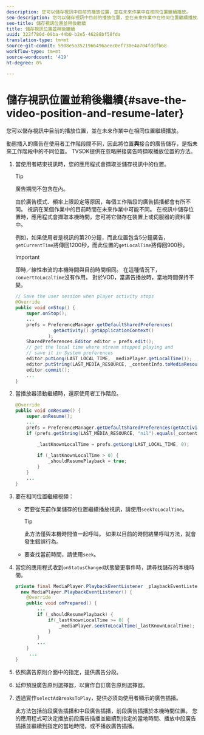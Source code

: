 ```yaml
---
description: 您可以儲存視訊中目前的播放位置，並在未來作業中在相同位置繼續播放。
seo-description: 您可以儲存視訊中目前的播放位置，並在未來作業中在相同位置繼續播放。
seo-title: 儲存視訊位置並稍後繼續
title: 儲存視訊位置並稍後繼續
uuid: 322f780d-09ba-44b0-b2e5-46288bf58fda
translation-type: tm+mt
source-git-commit: 5908e5a3521966496aeec0ef730e4a704fddfb68
workflow-type: tm+mt
source-wordcount: '419'
ht-degree: 0%

---
```



# 儲存視訊位置並稍後繼續{#save-the-video-position-and-resume-later}

您可以儲存視訊中目前的播放位置，並在未來作業中在相同位置繼續播放。

動態插入的廣告在使用者工作階段間不同，因此將位置&#x200B;**與**&#x200B;接合的廣告儲存，是指未來工作階段中的不同位置。 TVSDK提供在忽略拼接廣告時擷取播放位置的方法。

1. 當使用者結束視訊時，您的應用程式會擷取並儲存視訊中的位置。

   >[!TIP]
   >
   >廣告期間不包含在內。

   由於廣告模式、頻率上限設定等原因，每個工作階段的廣告插播都會有所不同。 視訊在某個作業中的目前時間在未來作業中可能不同。 在視訊中儲存位置時，應用程式會擷取本機時間，您可將它儲存在裝置上或伺服器的資料庫中。

   例如，如果使用者是視訊的第20分鐘，而此位置包含5分鐘廣告，`getCurrentTime`將傳回1200秒，而此位置的`getLocalTime`將傳回900秒。

   >[!IMPORTANT]
   >
   >即時／線性串流的本機時間與目前時間相同。 在這種情況下，`convertToLocalTime`沒有作用。 對於VOD，當廣告播放時，當地時間保持不變。

   ```java
   // Save the user session when player activity stops 
   @Override 
   public void onStop() { 
       super.onStop(); 
       ... 
       prefs = PreferenceManager.getDefaultSharedPreferences( 
                 getActivity().getApplicationContext() 
               ); 
       SharedPreferences.Editor editor = prefs.edit(); 
       // get the local time where stream stopped playing and  
       // save it in System preferences 
       editor.putLong(LAST_LOCAL_TIME, _mediaPlayer.getLocalTime());  
       editor.putString(LAST_MEDIA_RESOURCE, _contentInfo.toMediaResource().getUrl()); 
       editor.commit(); 
       ... 
   } 
   ```

1. 當播放器活動繼續時，還原使用者工作階段。

   ```java
   @Override 
   public void onResume() { 
       super.onResume(); 
       ... 
       prefs = PreferenceManager.getDefaultSharedPreferences(getActivity().getApplicationContext()); 
       if (prefs.getString(LAST_MEDIA_RESOURCE, "nil").equals(_contentInfo.toMediaResource().getUrl())) { 
   
           _lastKnownLocalTime = prefs.getLong(LAST_LOCAL_TIME, 0);    // get the last local time saved  
                                                                       // in system preferences 
           if (_lastKnownLocalTime > 0) { 
               _shouldResumePlayback = true; 
           } 
       } 
       ... 
   } 
   ```

1. 要在相同位置繼續視頻：

   * 若要從先前作業儲存的位置繼續播放視訊，請使用`seekToLocalTime`。

      >[!TIP]
      >
      >此方法僅與本機時間值一起呼叫。 如果以目前的時間結果呼叫方法，就會發生錯誤行為。

   * 要查找當前時間，請使用`seek`。

1. 當您的應用程式收到`onStatusChanged`狀態變更事件時，請尋找儲存的本機時間。

   ```java
   private final MediaPlayer.PlaybackEventListener _playbackEventListener =  
     new MediaPlayer.PlaybackEventListener() { 
       @Override 
       public void onPrepared() { 
           ... 
           if (_shouldResumePlayback) { 
               if(_lastKnownLocalTime >= 0) { 
                   _mediaPlayer.seekToLocalTime(_lastKnownLocalTime); 
               } 
           } 
           ... 
       } 
        ... 
   } 
   ```

1. 依照廣告原則介面中的指定，提供廣告分段。
1. 延伸預設廣告原則選擇器，以實作自訂廣告原則選擇器。
1. 透過實作`selectAdBreaksToPlay`，提供必須向使用者顯示的廣告插播。

   此方法包括前段廣告插播和中段廣告插播，前段廣告插播於本機時間位置。 您的應用程式可決定播放前段廣告插播並繼續到指定的當地時間、播放中段廣告插播並繼續到指定的當地時間，或不播放廣告插播。
